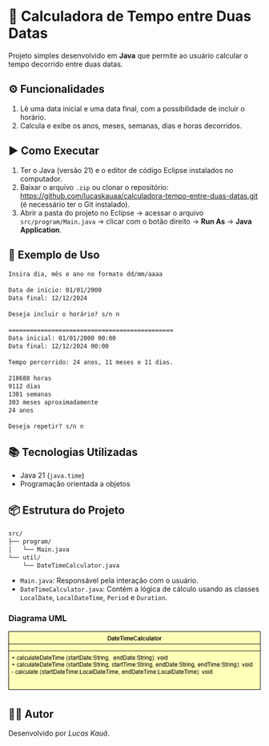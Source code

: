 # 📆 Calculadora de Tempo entre Duas Datas

Projeto simples desenvolvido em **Java** que permite ao usuário calcular o tempo decorrido entre duas datas.

## ⚙️ Funcionalidades

1. Lê uma data inicial e uma data final, com a possibilidade de incluir o horário.
2. Calcula e exibe os anos, meses, semanas, dias e horas decorridos.

## ▶️ Como Executar

1. Ter o Java (versão 21) e o editor de código Eclipse instalados no computador.
2. Baixar o arquivo `.zip` ou clonar o repositório: https://github.com/lucaskauaa/calculadora-tempo-entre-duas-datas.git (é necessário ter o Git instalado).
3. Abrir a pasta do projeto no Eclipse → acessar o arquivo `src/program/Main.java` → clicar com o botão direito → **Run As** → **Java Application**.

## 🧪 Exemplo de Uso

```
Insira dia, mês e ano no formato dd/mm/aaaa

Data de início: 01/01/2000
Data final: 12/12/2024

Deseja incluir o horário? s/n n

==============================================  
Data inicial: 01/01/2000 00:00  
Data final: 12/12/2024 00:00

Tempo percorrido: 24 anos, 11 meses e 11 dias.

218688 horas  
9112 dias  
1301 semanas  
303 meses aproximadamente  
24 anos

Deseja repetir? s/n n
```

## 📚 Tecnologias Utilizadas

* Java 21 (`java.time`)
* Programação orientada a objetos

## 📦 Estrutura do Projeto

```
src/
├── program/
│   └── Main.java
└── util/
    └── DateTimeCalculator.java
```

- `Main.java`: Responsável pela interação com o usuário.
- `DateTimeCalculator.java`: Contém a lógica de cálculo usando as classes `LocalDate`, `LocalDateTime`, `Period` e `Duration`.

### Diagrama UML

![Diagrama UML da classe DateTimeFormatter](https://github.com/lucaskauaa/calculadora-tempo-entre-duas-datas/blob/main/img/calculadora-tempo-entre-duas-datas-uml.drawio.png)

## 🧑‍💻 Autor

Desenvolvido por *Lucas Kauã*.
